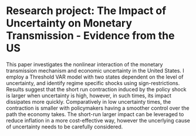 # Research project: The Impact of Uncertainty on Monetary Transmission - Evidence from the US

This paper investigates the nonlinear interaction of the monetary transmission mechanism and economic uncertainty in the United States. I employ a Threshold VAR model with two states dependent on the level of uncertainty, and identify regime specific shocks using sign-restrictions. Results suggest that the short run contraction induced by the policy shock is larger when uncertainty is high, however, in such times, its impact dissipates more quickly. Comparatively in low uncertainty times, the contraction is smaller with policymakers having a smoother control over the path the economy takes. The short-run larger impact can be leveraged to reduce inflation in a more cost-effective way, however the uncerlying cause of uncertainty needs to be carefully considered.
